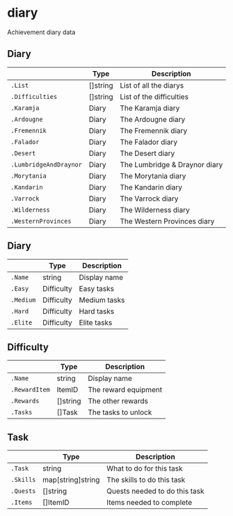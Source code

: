 diary
=====
Achievement diary data

Diary
--------
|                       | Type    | Description                    |
|-----------------------|---------|--------------------------------|
|`.List`                | []string| List of all the diarys         |
|`.Difficulties`        | []string| List of the difficulties       |
|`.Karamja`             | Diary   | The Karamja diary              |
|`.Ardougne`            | Diary   | The Ardougne diary             |
|`.Fremennik`           | Diary   | The Fremennik diary            |
|`.Falador`             | Diary   | The Falador diary              |
|`.Desert`              | Diary   | The Desert diary               |
|`.LumbridgeAndDraynor` | Diary   | The Lumbridge & Draynor diary  |
|`.Morytania`           | Diary   | The Morytania diary            |
|`.Kandarin`            | Diary   | The Kandarin diary             |
|`.Varrock`             | Diary   | The Varrock diary              |
|`.Wilderness`          | Diary   | The Wilderness diary           |
|`.WesternProvinces`    | Diary   | The Western Provinces diary    |

Diary
-----
|          | Type       | Description  |
|----------|------------|--------------|
|`.Name`   | string     | Display name |
|`.Easy`   | Difficulty | Easy tasks   |
|`.Medium` | Difficulty | Medium tasks |
|`.Hard`   | Difficulty | Hard tasks   |
|`.Elite`  | Difficulty | Elite tasks  |

Difficulty
----------
|              | Type     | Description          |
|--------------|----------|----------------------|
|`.Name`       | string   | Display name         |
|`.RewardItem` | ItemID   | The reward equipment |
|`.Rewards`    | []string | The other rewards    |
|`.Tasks`      | []Task   | The tasks to unlock  |


Task
----
|          | Type              | Description                   |
|----------|-------------------|-------------------------------|
|`.Task`   | string            | What to do for this task      |
|`.Skills` | map[string]string | The skills to do this task    |
|`.Quests` | []string          | Quests needed to do this task |
|`.Items`  | []ItemID          | Items needed to complete      |
